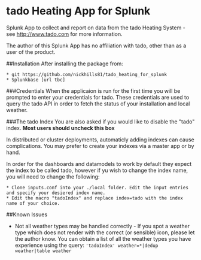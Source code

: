 # tado Heating App for Splunk
Splunk App to collect and report on data from the tado Heating System - see http://www.tado.com for more information.

The author of this Splunk App has no affiliation with tado, other than as a user of the product.

##Installation
After installing the package from: 

	* git https://github.com/nickhills81/tado_heating_for_splunk
	* Splunkbase [url tbc]

###Credentials
When the applicaion is run for the first time you will be prompted to enter your credentials for tado.
These credentials are used to query the tado API in order to fetch the status of your installation and local weather.

###The tado Index
You are also asked if you would like to disable the "tado" index. 
**Most users should uncheck this box**

In distributed or cluster deployments, automaticly adding indexes can cause complications. You may prefer to create your indexes via a master app or by hand. 

In order for the dashboards and datamodels to work by default they expect the index to be called tado, however if yu wish to change the index name, you will need to change the following:

	* Clone inputs.conf into your ./local folder. Edit the input entries and specify your desiered index name.
	* Edit the macro "tadoIndex" and replace index=tado with the index name of your choice. 


##Known Issues
* Not all weather types may be handled correctly - If you spot a weather type which does not render with the correct (or sensible) icon, please let the author know. You can obtain a list of all the weather types you have experience using the query: `'tadoIndex' weather=*|dedup weather|table weather`
